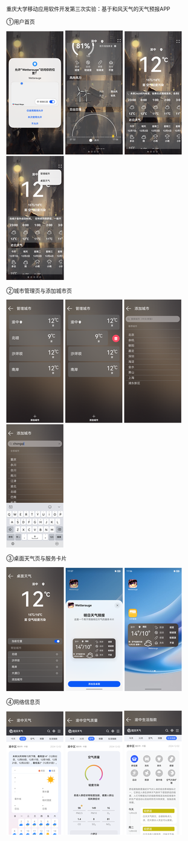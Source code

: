 重庆大学移动应用软件开发第三次实验：基于和风天气的天气预报APP

①用户首页

![img_1.png](img_1.png)   ![img_2.png](img_2.png)   ![img_3.png](img_3.png)   ![img_4.png](img_4.png)

②城市管理页与添加城市页

![img_5.png](img_5.png)   ![img_6.png](img_6.png)   ![img_7.png](img_7.png)   ![img_8.png](img_8.png)

③桌面天气页与服务卡片

![img_9.png](img_9.png)   ![img_10.png](img_10.png)   ![img_11.png](img_11.png)

④网络信息页

![img_12.png](img_12.png)   ![img_13.png](img_13.png)   ![img_14.png](img_14.png)